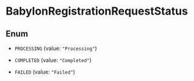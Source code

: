 

# BabylonRegistrationRequestStatus

## Enum


* `PROCESSING` (value: `"Processing"`)

* `COMPLETED` (value: `"Completed"`)

* `FAILED` (value: `"Failed"`)



